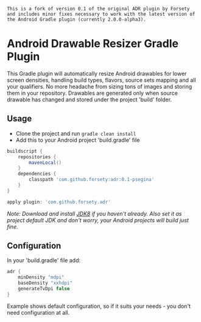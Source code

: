 ```
This is a fork of version 0.1 of the original ADR plugin by Forsety and includes minor fixes necessary to work with the latest version of the Android Gradle plugin (currently 2.0.0-alpha3).
```

Android Drawable Resizer Gradle Plugin
======================================

This Gradle plugin will automatically resize Android drawables for lower screen densities, handling 
build types, flavors, source sets mapping and all your qualifiers. No more headache from sizing tons 
of images and storing them in your repository. Drawables are generated only when source drawable has 
changed and stored under the project 'build' folder.

Usage
-----

* Clone the project and run `gradle clean install`
* Add this to your Android project 'build.gradle' file
```groovy
buildscript {
    repositories {
        mavenLocal()
    }
    dependencies {
        classpath 'com.github.forsety:adr:0.1-psegina'
    }
}

apply plugin: 'com.github.forsety.adr'
```

_Note: Download and install [JDK8](http://www.oracle.com/technetwork/java/javase/downloads/index.html) if you haven't already.
Also set it as project default JDK and don't worry, your Android projects will build just fine._ 

Configuration
-------------

In your 'build.gradle' file add:
```groovy
adr {
    minDensity "mdpi"
    baseDensity "xxhdpi"
    generateTvDpi false
}
```
Example shows default configuration, so if it suits your needs - you don't need configuration at all.
